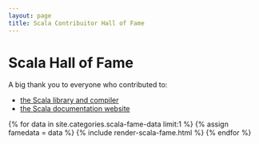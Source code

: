 ```yaml
---
layout: page
title: Scala Contribuitor Hall of Fame
---
```

# Scala Hall of Fame

A big thank you to everyone who contributed to:
 - [the Scala library and compiler](https://github.com/scala/scala/contributors)
 - [the Scala documentation website](https://github.com/scala/scala.github.com/contributors)

{% for data in site.categories.scala-fame-data limit:1 %}
  {% assign famedata = data %}
  {% include render-scala-fame.html %}
{% endfor %}
